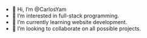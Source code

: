 - 👋 Hi, I’m @CarlosYam
- 👀 I’m interested in full-stack programming.
- 🌱 I’m currently learning website development.
- 💞️ I’m looking to collaborate on all possible projects.

<!---
CarlosYam/CarlosYam is a ✨ special ✨ repository because its `README.md` (this file) appears on your GitHub profile.
You can click the Preview link to take a look at your changes.
--->
